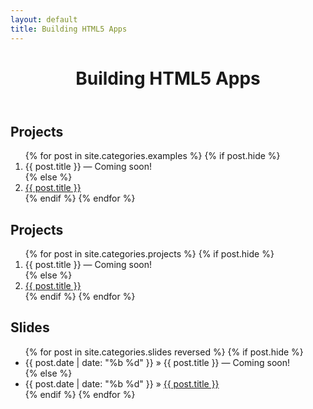 ```yaml
---
layout: default
title: Building HTML5 Apps
---
```


<header>
    <h1>Building HTML5 Apps</h1>
</header>

<section class="examples">
  <section class="container">
    <h2>Projects</h2>
    <ol>
    {% for post in site.categories.examples %}
      {% if post.hide %}
      <li class="unreleased"><span class="unreleased-link">{{ post.title }}</span> &mdash; <span class="unreleased-txt">Coming soon!</span></li>
      {% else %}
      <li><a href="{{ post.url }}">{{ post.title }}</a></li>
      {% endif %}
    {% endfor %}
    </ol>
  </section>
</section>

<section class="projects">
  <section class="container">
    <h2>Projects</h2>
    <ol>
    {% for post in site.categories.projects %}
      {% if post.hide %}
      <li class="unreleased"><span class="unreleased-link">{{ post.title }}</span> &mdash; <span class="unreleased-txt">Coming soon!</span></li>
      {% else %}
      <li><a href="{{ post.url }}">{{ post.title }}</a></li>
      {% endif %}
    {% endfor %}
    </ol>
  </section>
</section>

<section class="slides">
  <section class="container">
    <h2>Slides</h2>
    <ul>
    {% for post in site.categories.slides reversed %}
      {% if post.hide %}
      <li class="unreleased"><span>{{ post.date | date: "%b %d" }}</span> &raquo; <span class="unreleased-link">{{ post.title }}</span> &mdash; <span class="unreleased-txt">Coming soon!</span></li>
      {% else %}
      <li><span>{{ post.date | date: "%b %d" }}</span> &raquo; <a href="{{ post.url }}">{{ post.title }}</a></li>
      {% endif %}
    {% endfor %}
    </ul>
  </section>
</section>